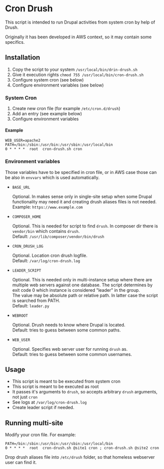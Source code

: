 # Cron Drush

This script is intended to run Drupal activities from system cron by help of Drush.

Originally it has been developed in AWS context, so it may contain some specifics.

## Installation

1. Copy the script to your system `/usr/local/bin/drin-drush.sh`
1. Give it execution rights `chmod 755 /usr/local/bin/cron-drush.sh`
1. Configure system cron (see below)
1. Configure environment variables (see below)

### System Cron

1. Create new cron file (for example `/etc/cron.d/drush`)
1. Add an entry (see example below)
1. Configure environment variables

#### Example

```
WEB_USER=apache2
PATH=/bin:/sbin:/usr/bin:/usr/sbin:/usr/local/bin
0 * * * *  root  cron-drush.sh cron
```

### Environment variables

Those variables have to be specified in cron file,
or in AWS case those can be also in `envvars`
which is used automatically.

* `BASE_URL`

  Optional.
  In makes sense only in single-site setup when some Drupal functionality may need it and creating drush aliases files is not needed.<br>
  Example: `https://www.example.com`

* `COMPOSER_HOME`

  Optional.
  This is needed for script to find `drush`.
  In composer dir there is `vendor/bin` which contains `drush`.<br>
  Default: `/usr/lib/composer/vendor/bin/drush`

* `CRON_DRUSH_LOG`

  Optional.
  Location cron drush logfile.<br>
  Default: `/var/log/cron-drush.log`

* `LEADER_SCRIPT`

  Optional.
  This is needed only in multi-instance setup where there are multiple web servers against one database.
  The script determines by exit code 0 which instance is considered "leader" in the group.<br>
  The value may be absolute path or relative path.
  In latter case the script is searched from PATH.<br>
  Default: `leader.py`

* `WEBROOT`

  Optional.
  Drush needs to know where Drupal is located.<br>
  Default: tries to guess between some common paths.

* `WEB_USER`

  Optional. Specifies web server user for running `drush` as.<br>
  Default: tries to guess between some common usernames.

## Usage

* This script is meant to be executed from system cron
* This script is meant to be executed as root
* It passes it's arguments to `drush`, so accepts arbitrary `drush` arguments, not just `cron`
* See logs at `/var/log/cron-drush.log`
* Create leader script if needed.

## Running multi-site

Modify your cron file. For example:
```
PATH=/bin:/sbin:/usr/bin:/usr/sbin:/usr/local/bin
0 * * * *  root  cron-drush.sh @site1 cron ; cron-drush.sh @site2 cron
```

Drop drush aliases file into `/etc/drush` folder, so that homeless webserver user can find it.
